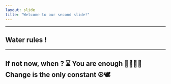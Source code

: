 ```yaml
---
layout: slide
title: "Welcome to our second slide!"
---
```

---
Water rules !
---
---

If not now, when ? ⌛
You are enough 💪🏻💪🏻
Change is the only constant ☮️🕊️
---
